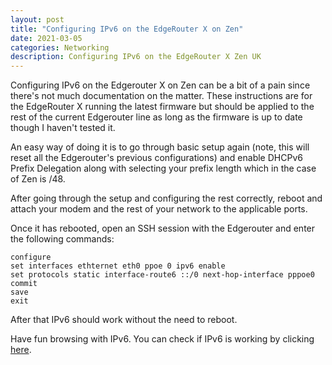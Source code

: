 ```yaml
---
layout: post
title: "Configuring IPv6 on the EdgeRouter X on Zen"
date: 2021-03-05
categories: Networking
description: Configuring IPv6 on the EdgeRouter X Zen UK
---
```

Configuring IPv6 on the Edgerouter X on Zen can be a bit of a pain since there's not much documentation on the matter. These instructions are for the EdgeRouter X running the latest firmware but should be applied to the rest of the current Edgerouter line as long as the firmware is up to date though I haven't tested it.

An easy way of doing it is to go through basic setup again (note, this will reset all the Edgerouter's previous configurations) and enable DHCPv6 Prefix Delegation along with selecting your prefix length which in the case of Zen is /48.

After going through the setup and configuring the rest correctly, reboot and attach your modem and the rest of your network to the applicable ports. 

Once it has rebooted, open an SSH session with the Edgerouter and enter the following commands:

```
configure 
set interfaces ethternet eth0 ppoe 0 ipv6 enable 
set protocols static interface-route6 ::/0 next-hop-interface pppoe0 
commit 
save
exit 
```
After that IPv6 should work without the need to reboot.

Have fun browsing with IPv6. You can check if IPv6 is working by clicking [here](https://ipv6-test.com/).